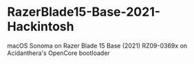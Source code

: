 # RazerBlade15-Base-2021-Hackintosh
macOS Sonoma on Razer Blade 15 Base (2021) RZ09-0369x on Acidanthera's OpenCore bootloader
